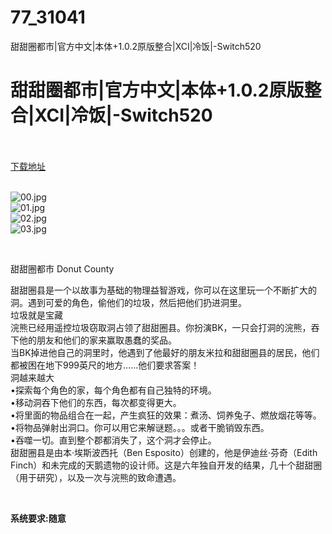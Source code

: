 # 77_31041
甜甜圈都市|官方中文|本体+1.0.2原版整合|XCI|冷饭|-Switch520
# 甜甜圈都市|官方中文|本体+1.0.2原版整合|XCI|冷饭|-Switch520
 <br/></br>
[下载地址](https://www.switch520.cc/article/31041 "下载地址")
<br/></br>

<p><img title="00.jpg" src="https://www.switch520.cc/muke_img/2022_05_10_4d19e0e9b17ad.jpg" alt="00.jpg"><br>
<img title="01.jpg" src="https://www.switch520.cc/muke_img/2022_05_10_df371c81fb35a.jpg" alt="01.jpg"><br>
<img title="02.jpg" src="https://www.switch520.cc/muke_img/2022_05_10_9e3dceb98d6f0.jpg" alt="02.jpg"><br>
<img title="03.jpg" src="https://www.switch520.cc/muke_img/2022_05_10_930a851bcce6c.jpg" alt="03.jpg"></p>
<p>&nbsp;</p>
<p>甜甜圈都市 Donut County</p>
<p>甜甜圈县是一个以故事为基础的物理益智游戏，你可以在这里玩一个不断扩大的洞。遇到可爱的角色，偷他们的垃圾，然后把他们扔进洞里。<br>
垃圾就是宝藏<br>
浣熊已经用遥控垃圾窃取洞占领了甜甜圈县。你扮演BK，一只会打洞的浣熊，吞下他的朋友和他们的家来赢取愚蠢的奖品。<br>
当BK掉进他自己的洞里时，他遇到了他最好的朋友米拉和甜甜圈县的居民，他们都被困在地下999英尺的地方……他们要求答案！<br>
洞越来越大<br>
•探索每个角色的家，每个角色都有自己独特的环境。<br>
•移动洞吞下他们的东西，每次都变得更大。<br>
•将里面的物品组合在一起，产生疯狂的效果：煮汤、饲养兔子、燃放烟花等等。<br>
•将物品弹射出洞口。你可以用它来解谜题。。。或者干脆销毁东西。<br>
•吞噬一切。直到整个郡都消失了，这个洞才会停止。<br>
甜甜圈县是由本·埃斯波西托（Ben Esposito）创建的，他是伊迪丝·芬奇（Edith Finch）和未完成的天鹅遗物的设计师。这是六年独自开发的结果，几十个甜甜圈（用于研究），以及一次与浣熊的致命遭遇。</p>
<p>&nbsp;</p>
<p><strong>系统要求:随意</strong></p>



